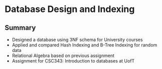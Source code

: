 # Database Design and Indexing

## Summary
* Designed a database using 3NF schema for University courses
* Applied and compared Hash Indexing and B-Tree Indexing for random data
* Relational Algebra based on previous assignment
* Assignment for CSC343: Introduction to databases at UofT
